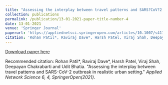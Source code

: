 ```yaml
---
title: "Assessing the interplay between travel patterns and SARS?CoV?2 outbreak in realistic urban setting"
collection: publications
permalink: /publication/13-01-2021-paper-title-number-4
date: 13-01-2021
venue: 'Springer Journal'
paperurl: 'https://appliednetsci.springeropen.com/articles/10.1007/s41109-020-00346-3'
citation: 'Rohan Patil*, Raviraj Dave*, Harsh Patel, Viraj Shah, Deepayan Chakrabarti and Udit Bhatia. &quot;Assessing the interplay between travel patterns and SARS-CoV-2 outbreak in realistic urban setting.&quot; <i>Applied Network Science 6, 4, SpringerOpen(2021)</i>.'
---
```

[Download paper here](https://appliednetsci.springeropen.com/articles/10.1007/s41109-020-00346-3)

Recommended citation: Rohan Patil*, Raviraj Dave*, Harsh Patel, Viraj Shah, Deepayan Chakrabarti and Udit Bhatia. "Assessing the interplay between travel patterns and SARS-CoV-2 outbreak in realistic urban setting." <i>Applied Network Science 6, 4, SpringerOpen(2021)</i>.